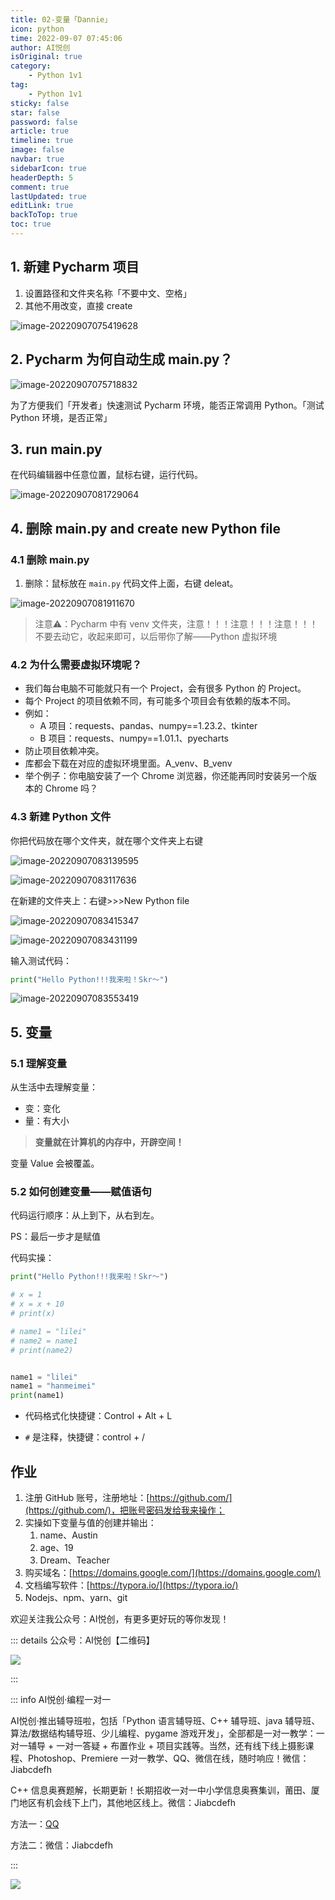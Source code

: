 ```yaml
---
title: 02-变量「Dannie」
icon: python
time: 2022-09-07 07:45:06
author: AI悦创
isOriginal: true
category: 
    - Python 1v1
tag:
    - Python 1v1
sticky: false
star: false
password: false
article: true
timeline: true
image: false
navbar: true
sidebarIcon: true
headerDepth: 5
comment: true
lastUpdated: true
editLink: true
backToTop: true
toc: true
---
```


## 1. 新建 Pycharm 项目

1. 设置路径和文件夹名称「不要中文、空格」
2. 其他不用改变，直接 create

![image-20220907075419628](./03.assets/image-20220907075419628.png)

## 2. Pycharm 为何自动生成 main.py？

![image-20220907075718832](./03.assets/image-20220907075718832.png)

为了方便我们「开发者」快速测试 Pycharm 环境，能否正常调用 Python。「测试 Python 环境，是否正常」

## 3. run main.py

在代码编辑器中任意位置，鼠标右键，运行代码。

![image-20220907081729064](./03.assets/image-20220907081729064.png)

## 4. 删除 main.py and create new Python file

### 4.1 删除 main.py

1. 删除：鼠标放在 `main.py` 代码文件上面，右键 deleat。

![image-20220907081911670](./03.assets/image-20220907081911670.png)

> 注意⚠️：Pycharm 中有 venv 文件夹，注意！！！注意！！！注意！！！不要去动它，收起来即可，以后带你了解——Python 虚拟环境

### 4.2 为什么需要虚拟环境呢？

- 我们每台电脑不可能就只有一个 Project，会有很多 Python 的 Project。
- 每个 Project 的项目依赖不同，有可能多个项目会有依赖的版本不同。
- 例如：
    - A 项目：requests、pandas、numpy==1.23.2、tkinter
    - B 项目：requests、numpy==1.01.1、pyecharts
- 防止项目依赖冲突。
- 库都会下载在对应的虚拟环境里面。A_venv、B_venv
- 举个例子：你电脑安装了一个 Chrome 浏览器，你还能再同时安装另一个版本的 Chrome 吗？

### 4.3 新建 Python 文件

你把代码放在哪个文件夹，就在哪个文件夹上右键

![image-20220907083139595](./03.assets/image-20220907083139595.png)

![image-20220907083117636](./03.assets/image-20220907083117636.png)

在新建的文件夹上：右键>>>New Python file

![image-20220907083415347](./03.assets/image-20220907083415347.png)

![image-20220907083431199](./03.assets/image-20220907083431199.png)

输入测试代码：

```python
print("Hello Python!!!我来啦！Skr～")
```

![image-20220907083553419](./03.assets/image-20220907083553419.png)



## 5. 变量

### 5.1 理解变量

从生活中去理解变量：

- 变：变化
- 量：有大小

> **变量就在计算机的内存中，开辟空间！**

变量 Value 会被覆盖。

### 5.2 如何创建变量——赋值语句

代码运行顺序：从上到下，从右到左。

PS：最后一步才是赋值

代码实操：

```python
print("Hello Python!!!我来啦！Skr～")

# x = 1
# x = x + 10
# print(x)

# name1 = "lilei"
# name2 = name1
# print(name2)


name1 = "lilei"
name1 = "hanmeimei"
print(name1)
```

- 代码格式化快捷键：Control + Alt + L

- `#` 是注释，快捷键：control + /

## 作业

1. 注册 GitHub 账号，注册地址：[https://github.com/](https://github.com/)，把账号密码发给我来操作；
2. 实操如下变量与值的创建并输出：
    1. name、Austin
    2. age、19
    3. Dream、Teacher
3. 购买域名：[https://domains.google.com/](https://domains.google.com/)
4. 文档编写软件：[https://typora.io/](https://typora.io/)
5. Nodejs、npm、yarn、git

欢迎关注我公众号：AI悦创，有更多更好玩的等你发现！

::: details 公众号：AI悦创【二维码】

![](/gzh.jpg)

:::

::: info AI悦创·编程一对一

AI悦创·推出辅导班啦，包括「Python 语言辅导班、C++ 辅导班、java 辅导班、算法/数据结构辅导班、少儿编程、pygame 游戏开发」，全部都是一对一教学：一对一辅导 + 一对一答疑 + 布置作业 + 项目实践等。当然，还有线下线上摄影课程、Photoshop、Premiere 一对一教学、QQ、微信在线，随时响应！微信：Jiabcdefh

C++ 信息奥赛题解，长期更新！长期招收一对一中小学信息奥赛集训，莆田、厦门地区有机会线下上门，其他地区线上。微信：Jiabcdefh

方法一：[QQ](http://wpa.qq.com/msgrd?v=3&uin=1432803776&site=qq&menu=yes)

方法二：微信：Jiabcdefh

:::

![](/zsxq.jpg)
